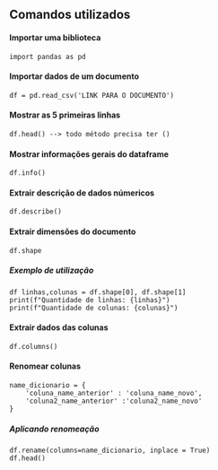<h2>Comandos utilizados</h2>

<h4> Importar uma biblioteca</h4>

```
import pandas as pd
```

<h4> Importar dados de um documento</h4>

```
df = pd.read_csv('LINK PARA O DOCUMENTO')
```

<h4> Mostrar as 5 primeiras linhas </h4>

```
df.head() --> todo método precisa ter ()
```

<h4> Mostrar informações gerais do dataframe</h4>

```
df.info()
```
<h4> Extrair descrição de dados númericos</h4>

```
df.describe()
```
<h4> Extrair dimensões do documento</h4>

```
df.shape
```
<h5>Exemplo de utilização</h5>

```
df linhas,colunas = df.shape[0], df.shape[1]
print(f"Quantidade de linhas: {linhas}")
print(f"Quantidade de colunas: {colunas}")
```
<h4> Extrair dados das colunas</h4>

```
df.columns()
```

<h4> Renomear colunas</h4>

```
name_dicionario = {
    'coluna_name_anterior' : 'coluna_name_novo',
    'coluna2_name_anterior' :'coluna2_name_novo'
}
```

<h5>Aplicando renomeação</h5>

```
df.rename(columns=name_dicionario, inplace = True)
df.head()
```

